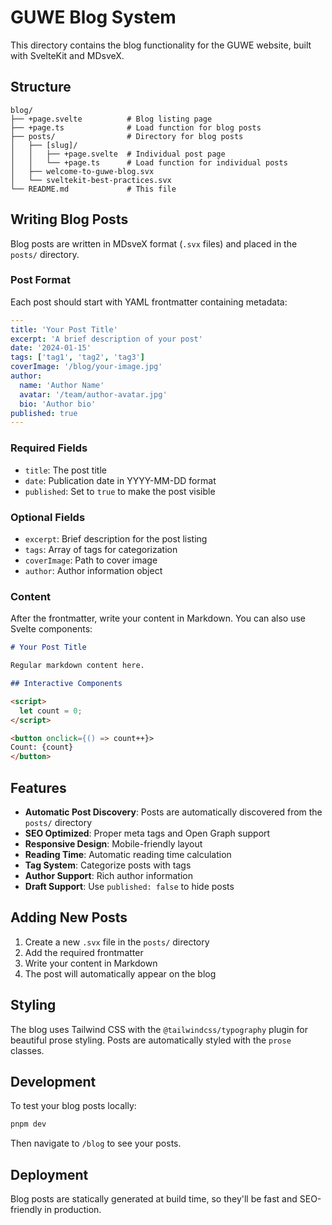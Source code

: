 # GUWE Blog System

This directory contains the blog functionality for the GUWE website, built with SvelteKit and MDsveX.

## Structure

```
blog/
├── +page.svelte          # Blog listing page
├── +page.ts              # Load function for blog posts
├── posts/                # Directory for blog posts
│   ├── [slug]/
│   │   ├── +page.svelte  # Individual post page
│   │   └── +page.ts      # Load function for individual posts
│   ├── welcome-to-guwe-blog.svx
│   └── sveltekit-best-practices.svx
└── README.md             # This file
```

## Writing Blog Posts

Blog posts are written in MDsveX format (`.svx` files) and placed in the `posts/` directory.

### Post Format

Each post should start with YAML frontmatter containing metadata:

```yaml
---
title: 'Your Post Title'
excerpt: 'A brief description of your post'
date: '2024-01-15'
tags: ['tag1', 'tag2', 'tag3']
coverImage: '/blog/your-image.jpg'
author:
  name: 'Author Name'
  avatar: '/team/author-avatar.jpg'
  bio: 'Author bio'
published: true
---
```

### Required Fields

- `title`: The post title
- `date`: Publication date in YYYY-MM-DD format
- `published`: Set to `true` to make the post visible

### Optional Fields

- `excerpt`: Brief description for the post listing
- `tags`: Array of tags for categorization
- `coverImage`: Path to cover image
- `author`: Author information object

### Content

After the frontmatter, write your content in Markdown. You can also use Svelte components:

```markdown
# Your Post Title

Regular markdown content here.

## Interactive Components

<script>
  let count = 0;
</script>

<button onclick={() => count++}>
Count: {count}
</button>
```

## Features

- **Automatic Post Discovery**: Posts are automatically discovered from the `posts/` directory
- **SEO Optimized**: Proper meta tags and Open Graph support
- **Responsive Design**: Mobile-friendly layout
- **Reading Time**: Automatic reading time calculation
- **Tag System**: Categorize posts with tags
- **Author Support**: Rich author information
- **Draft Support**: Use `published: false` to hide posts

## Adding New Posts

1. Create a new `.svx` file in the `posts/` directory
2. Add the required frontmatter
3. Write your content in Markdown
4. The post will automatically appear on the blog

## Styling

The blog uses Tailwind CSS with the `@tailwindcss/typography` plugin for beautiful prose styling. Posts are automatically styled with the `prose` classes.

## Development

To test your blog posts locally:

```bash
pnpm dev
```

Then navigate to `/blog` to see your posts.

## Deployment

Blog posts are statically generated at build time, so they'll be fast and SEO-friendly in production.
